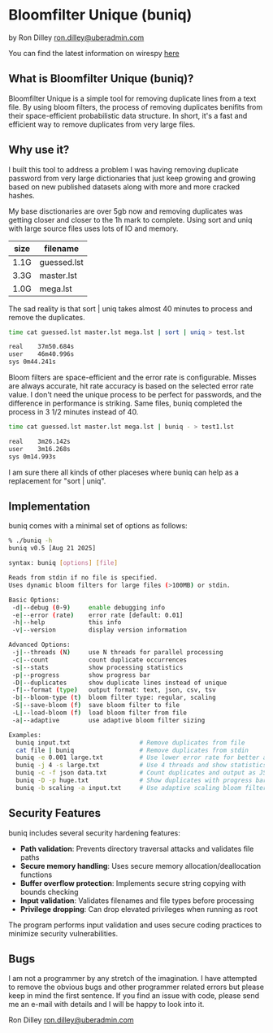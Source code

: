 # Bloomfilter Unique (buniq)

by Ron Dilley <ron.dilley@uberadmin.com>

You can find the latest information on wirespy [here](http://www.uberadmin.com/Projects/buniq/ "Bloomfilter Unique")

## What is Bloomfilter Unique (buniq)?

Bloomfilter Unique is a simple tool for removing duplicate lines from a
text file.  By using bloom filters, the process of removing duplicates
benifits from their space-efficient probabilistic data structure.  In
short, it's a fast and efficient way to remove duplicates from very large
files.

## Why use it?

I built this tool to address a problem I was having removing
duplicate password from very large dictionaries that just keep
growing and growing based on new published datasets along with
more and more cracked hashes.

My base disctionaries are over 5gb now and removing duplicates
was getting closer and closer to the 1h mark to complete.  Using
sort and uniq with large source files uses lots of IO and memory.

| size | filename |
| ---- | -------- |
| 1.1G | guessed.lst |
| 3.3G | master.lst |
| 1.0G | mega.lst |

The sad reality is that sort | uniq takes almost 40 minutes to
process and remove the duplicates.

```sh
time cat guessed.lst master.lst mega.lst | sort | uniq > test.lst

real	37m50.684s
user	46m40.996s
sys	0m44.241s
```

Bloom filters are space-efficient and the error rate is configurable.
Misses are always accurate, hit rate accuracy is based on the selected
error rate value.  I don't need the unique process to be perfect for
passwords, and the difference in performance is striking.  Same files,
buniq completed the process in 3 1/2 minutes instead of 40.

```sh
time cat guessed.lst master.lst mega.lst | buniq - > test1.lst

real	3m26.142s
user	3m16.268s
sys	0m14.993s
```

I am sure there all kinds of other placeses where buniq can help as
a replacement for "sort | uniq".

## Implementation

buniq comes with a minimal set of options as follows:

```sh
% ./buniq -h
buniq v0.5 [Aug 21 2025]

syntax: buniq [options] [file]

Reads from stdin if no file is specified.
Uses dynamic bloom filters for large files (>100MB) or stdin.

Basic Options:
 -d|--debug (0-9)     enable debugging info
 -e|--error (rate)    error rate [default: 0.01]
 -h|--help            this info
 -v|--version         display version information

Advanced Options:
 -j|--threads (N)     use N threads for parallel processing
 -c|--count           count duplicate occurrences
 -s|--stats           show processing statistics
 -p|--progress        show progress bar
 -D|--duplicates      show duplicate lines instead of unique
 -f|--format (type)   output format: text, json, csv, tsv
 -b|--bloom-type (t)  bloom filter type: regular, scaling
 -S|--save-bloom (f)  save bloom filter to file
 -L|--load-bloom (f)  load bloom filter from file
 -a|--adaptive        use adaptive bloom filter sizing

Examples:
  buniq input.txt                   # Remove duplicates from file
  cat file | buniq                  # Remove duplicates from stdin
  buniq -e 0.001 large.txt          # Use lower error rate for better accuracy
  buniq -j 4 -s large.txt           # Use 4 threads and show statistics
  buniq -c -f json data.txt         # Count duplicates and output as JSON
  buniq -D -p huge.txt              # Show duplicates with progress bar
  buniq -b scaling -a input.txt     # Use adaptive scaling bloom filter
```

## Security Features

buniq includes several security hardening features:

- **Path validation**: Prevents directory traversal attacks and validates file paths
- **Secure memory handling**: Uses secure memory allocation/deallocation functions
- **Buffer overflow protection**: Implements secure string copying with bounds checking
- **Input validation**: Validates filenames and file types before processing
- **Privilege dropping**: Can drop elevated privileges when running as root

The program performs input validation and uses secure coding practices to minimize security vulnerabilities.

## Bugs

I am not a programmer by any stretch of the imagination.  I
have attempted to remove the obvious bugs and other
programmer related errors but please keep in mind the first
sentence.  If you find an issue with code, please send me
an e-mail with details and I will be happy to look into
it.

Ron Dilley
ron.dilley@uberadmin.com
